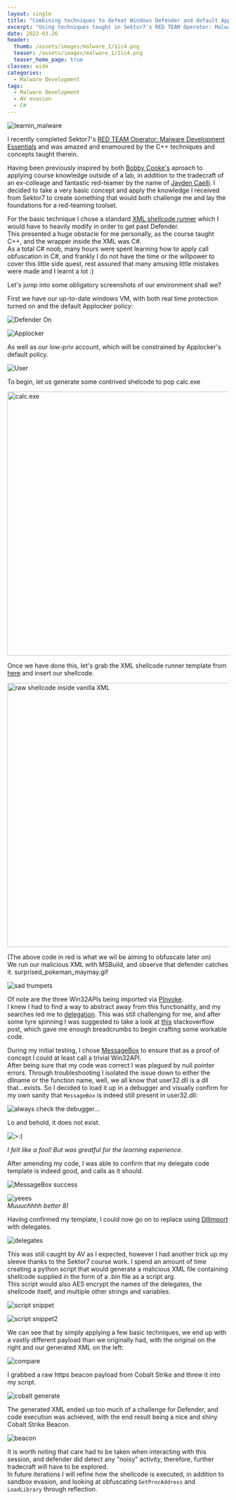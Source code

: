 ```yaml
---
layout: single
title: "Combining techniques to defeat Windows Defender and default Applocker rules"
excerpt: "Using techniques taught in Sektor7's RED TEAM Operator: Malware Development Essentials"
date: 2022-03-26
header:
  thumb: /assets/images/malware_1/1ic4.png
  teaser: /assets/images/malware_1/1ic4.png
  teaser_home_page: true
classes: wide
categories:
  - Malware Development
tags:
  - Malware Development
  - AV evasion
  - C#
---
```



![learnin_malware](/assets/images/malware_1/1ic4.png)


I recently completed Sektor7's [RED TEAM Operator: Malware Development Essentials](https://institute.sektor7.net/red-team-operator-malware-development-essentials) and was amazed and enamoured by the C++ techniques and concepts taught therein.  

Having been previously inspired by both [Bobby Cooke's](https://0xboku.com/) aproach to applying course knowledge outside of a lab, in addition to the tradecraft of an ex-colleage and fantastic red-teamer by the name of [Jayden Caelli](https://au.linkedin.com/in/jayden-caelli-849129171). I decided to take a very basic concept and apply the knowledge I received from Sektor7 to create something that would both challenge me and lay the foundations for a red-teaming toolset.  

For the basic technique I chose a standard [XML shellcode runner](https://www.ired.team/offensive-security/code-execution/using-msbuild-to-execute-shellcode-in-c) which I would have to heavily modify in order to get past Defender.  
This presented a huge obstacle for me personally, as the course taught C++, and the wrapper inside the XML was C#.  
As a total C# noob, many hours were spent learning how to apply call obfuscation in C#, and frankly I do not have the time or the willpower to cover this little side quest, rest assured that many amusing little mistakes were made and I learnt a lot :)  

Let's jump into some obligatory screenshots of our environment shall we?  

First we have our up-to-date windows VM, with both real time protection turned on and the default Applocker policy:  

![Defender On](/assets/images/malware_1/defender-on.png)  

![Applocker](/assets/images/malware_1/applocker.png)  

As well as our low-priv account, which will be constrained by Applocker's default policy.  

![User](/assets/images/malware_1/user.png)  

To begin, let us generate some contrived shelcode to pop calc.exe  

<img src="/assets/images/malware_1/calc-shellcode.png" alt="calc.exe" width="600"/>

Once we have done this, let's grab the XML shellcode runner template from [here](https://www.ired.team/offensive-security/code-execution/using-msbuild-to-execute-shellcode-in-c) and insert our shellcode.  

<img src="/assets/images/malware_1/non-obfuscated.png" alt="raw shellcode inside vanilla XML" width="600"/>


(The above code in red is what we wil be aiming to obfuscate later on)  
We run our malicious XML with MSBuild, and observe that defender catches it. surprised_pokeman_maymay.gif  

![sad trumpets](/assets/images/malware_1/non-obfuscated-result.png)  

Of note are the three Win32APIs being imported via [PInvoke](https://docs.microsoft.com/en-us/archive/msdn-magazine/2003/july/net-column-calling-win32-dlls-in-csharp-with-p-invoke).  
I knew I had to find a way to abstract away from this functionality, and my searches led me to [delegation](https://docs.microsoft.com/en-us/dotnet/csharp/programming-guide/delegates/). This was still challenging for me, and after some tyre spinning I was suggested to take a look at [this](https://stackoverflow.com/questions/48969793/how-to-load-dll-dynamically-and-pass-get-value-to-it) stackoverflow post, which gave me enough breadcrumbs to begin crafting some workable code.  

During my initial testing, I chose [MessageBox](https://docs.microsoft.com/en-us/dotnet/api/system.windows.forms.messagebox?view=windowsdesktop-6.0) to ensure that as a proof of concept I could at least call a trivial Win32API.  
After being sure that my code was correct I was plagued by null pointer errors. Through troubleshooting I isolated the issue down to either the dllname or the function name, well, we all know that user32.dll is a dll that...exists. So I decided to load it up in a debugger and visually confirm for my own sanity that `MessageBox` is indeed still present in user32.dll:  

![always check the debugger...](/assets/images/malware_1/MessageBox-ftw.png)  

Lo and behold, it does not exist.  

![>:(](/assets/images/malware_1/happy-gilmore.gif) 

_I felt like a fool! But was greatful for the learning experience._  

After amending my code, I was able to confirm that my delegate code template is indeed good, and calls as it should.  

![MessageBox success](/assets/images/malware_1/messagebox-called-with-working-code.png)  
 
![yeees](/assets/images/malware_1/jack_nicholson.gif)  
_Muuuchhhh better 8)_  

Having confirmed my template, I could now go on to replace using [DllImport](https://docs.microsoft.com/en-us/dotnet/api/system.runtime.interopservices.dllimportattribute?view=net-6.0) with delegates.  

![delegates](/assets/images/malware_1/Converted-calls.png)

This was still caught by AV as I expected, however I had another trick up my sleeve thanks to the Sektor7 course work. I spend an amount of time creating a python script that would generate a malicious XML file containing shellcode supplied in the form of a .bin file as a script arg.  
This script would also AES encrypt the names of the delegates, the shellcode itself, and multiple other strings and variables.  

![script snippet](/assets/images/malware_1/python-script.png)  

![script snippet2](/assets/images/malware_1/python-script2.png)  

We can see that by simply applying a few basic techniques, we end up with a vastly different payload than we originally had, with the original on the right and our generated XML on the left:  

![compare](/assets/images/malware_1/xml-compare.png)  

I grabbed a raw https beacon payload from Cobalt Strike and threw it into my script.

![cobalt generate](/assets/images/malware_1/python-script-cobalt.png)  

The generated XML ended up too much of a challenge for Defender, and code execution was achieved, with the end result being a nice and shiny Cobalt Strike Beacon.  

![beacon](/assets/images/malware_1/cobalt-beacon.png)  



It is worth noting that care had to be taken when interacting with this session, and defender did detect any "noisy" activity, therefore, further tradecraft will have to be explored.  
In future iterations I will refine how the shellcode is executed, in addition to sandbox evasion, and looking at obfuscating `GetProcAddress` and `LoadLibrary` through reflection.  
